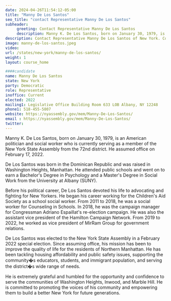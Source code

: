 ```yaml
---
date: 2024-04-26T11:54:12-05:00
title: "Manny De Los Santos"
seo_title: "contact Representative Manny De Los Santos"
subheader:
     greeting: Contact Representative Manny De Los Santos
     description: Manny K. De Los Santos, born on January 30, 1979, is an American politician and social worker who is currently serving as a member of the New York State Assembly from the 72nd district. He assumed office on February 17, 2022.
description: Contact Representative Manny De Los Santos of New York. Contact information for Manny De Los Santos includes email address, phone number, and mailing address.
image: manny-de-los-santos.jpeg
video:
url: /states/new-york/manny-de-los-santos/
weight: 1
layout: course_home

####candidate
name: Manny De Los Santos
state: New York
party: Democratic
role: Representative
inoffice: Current
elected: 2022
mailing1: Legislative Office Building Room 633 LOB Albany, NY 12248
phone1: 518-455-5807
website: https://nyassembly.gov/mem/Manny-De-Los-Santos/
email : https://nyassembly.gov/mem/Manny-De-Los-Santos/
twitter:
---
```

Manny K. De Los Santos, born on January 30, 1979, is an American politician and social worker who is currently serving as a member of the New York State Assembly from the 72nd district. He assumed office on February 17, 2022.

De Los Santos was born in the Dominican Republic and was raised in Washington Heights, Manhattan. He attended public schools and went on to earn a Bachelor's Degree in Psychology and a Master's Degree in Social Work from the University at Albany (SUNY).

Before his political career, De Los Santos devoted his life to advocating and fighting for New Yorkers. He began his career working for the Children's Aid Society as a school social worker. From 2011 to 2018, he was a social worker for Counseling in Schools. In 2018, he was the campaign manager for Congressman Adriano Espaillat's re-election campaign. He was also the assistant vice president of the Hamilton Campaign Network. From 2019 to 2022, he worked as vice president of MirRam Group for government relations.

De Los Santos was elected to the New York State Assembly in a February 2022 special election. Since assuming office, his mission has been to improve the quality of life for the residents of Northern Manhattan. He has been tackling housing affordability and public safety issues, supporting the community�s educators, students, and immigrant population, and serving the district�s wide range of needs.

He is extremely grateful and humbled for the opportunity and confidence to serve the communities of Washington Heights, Inwood, and Marble Hill. He is committed to promoting the voices of his community and empowering them to build a better New York for future generations.
